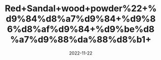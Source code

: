 ---
title: 'Red+Sandal+wood+powder%22+%d9%84%d8%a7%d9%84+%d9%86%d8%af%d9%84+%d9%be%d8%a7%d9%88%da%88%d8%b1+'
date: '2022-11-22' 
metatag: '' 
inventory: '0' 
draft: false 
# meta description 
shortDescripton: ''
description: 'Powder+%d9%be%d8%a7%d9%88%da%88%d8%b1'
longdescription: ''
tags: ''
brand: ''
subCategory: ''
unit: '10 gm-Pk'
sellCount: '0'
featured: True
# product Price
price: '300.0'
# Product Short Description
shortDescription: ''
productID: '3314390C-A547-ED11-996A-005056B3A416'
type: 'products'
category: 'Powder+%d9%be%d8%a7%d9%88%da%88%d8%b1' 
thumnailproduct: 'https://eraconnect.blob.core.windows.net/product-images/aminsaddiquidawakhana/024e4141-9333-4975-a9c3-0c7407efdb1e.webp' 
images:
  - image: 'https://eraconnect.blob.core.windows.net/product-images/aminsaddiquidawakhana/024e4141-9333-4975-a9c3-0c7407efdb1e.webp'  
Variants:
---